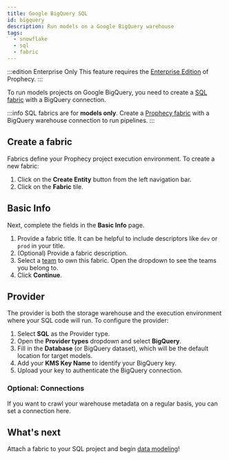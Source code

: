 ```yaml
---
title: Google BigQuery SQL
id: bigquery
description: Run models on a Google BigQuery warehouse
tags:
  - snowflake
  - sql
  - fabric
---
```


:::edition Enterprise Only
This feature requires the [Enterprise Edition](/getting-started/editions/prophecy-editions) of Prophecy.
:::

To run models projects on Google BigQuery, you need to create a [SQL fabric](/enterprise/fabrics/sql-fabrics/Fabrics) with a BigQuery connection.

:::info
SQL fabrics are for **models only**. Create a [Prophecy fabric](/core/prophecy-fabrics/) with a BigQuery warehouse connection to run pipelines.
:::

## Create a fabric

Fabrics define your Prophecy project execution environment. To create a new fabric:

1. Click on the **Create Entity** button from the left navigation bar.
1. Click on the **Fabric** tile.

## Basic Info

Next, complete the fields in the **Basic Info** page.

1. Provide a fabric title. It can be helpful to include descriptors like `dev` or `prod` in your title.
1. (Optional) Provide a fabric description.
1. Select a [team](/administration/team-based-access) to own this fabric. Open the dropdown to see the teams you belong to.
1. Click **Continue**.

## Provider

The provider is both the storage warehouse and the execution environment where your SQL code will run. To configure the provider:

1. Select **SQL** as the Provider type.
1. Open the **Provider types** dropdown and select **BigQuery**.
1. Fill in the **Database** (or BigQuery dataset), which will be the default location for target models.
1. Add your **KMS Key Name** to identify your BigQuery key.
1. Upload your key to authenticate the BigQuery connection.

### Optional: Connections

If you want to crawl your warehouse metadata on a regular basis, you can set a connection here.

## What's next

Attach a fabric to your SQL project and begin [data modeling](/engineers/models)!
